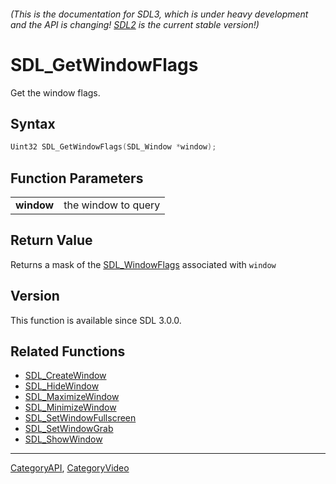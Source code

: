 ###### (This is the documentation for SDL3, which is under heavy development and the API is changing! [SDL2](https://wiki.libsdl.org/SDL2/) is the current stable version!)
# SDL_GetWindowFlags

Get the window flags.

## Syntax

```c
Uint32 SDL_GetWindowFlags(SDL_Window *window);

```

## Function Parameters

|                |                     |
| -------------- | ------------------- |
| **window**     | the window to query |

## Return Value

Returns a mask of the [SDL_WindowFlags](SDL_WindowFlags) associated with
`window`

## Version

This function is available since SDL 3.0.0.

## Related Functions

* [SDL_CreateWindow](SDL_CreateWindow)
* [SDL_HideWindow](SDL_HideWindow)
* [SDL_MaximizeWindow](SDL_MaximizeWindow)
* [SDL_MinimizeWindow](SDL_MinimizeWindow)
* [SDL_SetWindowFullscreen](SDL_SetWindowFullscreen)
* [SDL_SetWindowGrab](SDL_SetWindowGrab)
* [SDL_ShowWindow](SDL_ShowWindow)

----
[CategoryAPI](CategoryAPI), [CategoryVideo](CategoryVideo)


